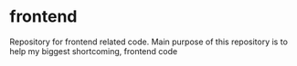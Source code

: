 # frontend
Repository for frontend related code. Main purpose of this repository is to help my biggest shortcoming, frontend code
